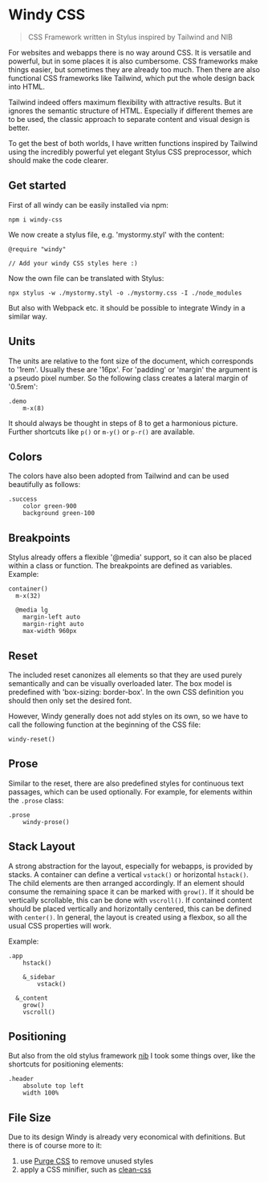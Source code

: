 # Windy CSS

> CSS Framework written in Stylus inspired by Tailwind and NIB

For websites and webapps there is no way around CSS. It is versatile and powerful, but in some places it is also cumbersome. CSS frameworks make things easier, but sometimes they are already too much. Then there are also functional CSS frameworks like Tailwind, which put the whole design back into HTML.

Tailwind indeed offers maximum flexibility with attractive results. But it ignores the semantic structure of HTML. Especially if different themes are to be used, the classic approach to separate content and visual design is better.

To get the best of both worlds, I have written functions inspired by Tailwind using the incredibly powerful yet elegant Stylus CSS preprocessor, which should make the code clearer.

## Get started

First of all windy can be easily installed via npm:

```shell
npm i windy-css
```

We now create a stylus file, e.g. 'mystormy.styl' with the content:

```stylus
@require "windy"

// Add your windy CSS styles here :)
```

Now the own file can be translated with Stylus:

```shell
npx stylus -w ./mystormy.styl -o ./mystormy.css -I ./node_modules
```

But also with Webpack etc. it should be possible to integrate Windy in a similar way.

## Units

The units are relative to the font size of the document, which corresponds to '1rem'. Usually these are '16px'. For 'padding' or 'margin' the argument is a pseudo pixel number. So the following class creates a lateral margin of '0.5rem':

```stylus
.demo
	m-x(8)
```

It should always be thought in steps of 8 to get a harmonious picture. Further shortcuts like `p()` or `m-y()` or `p-r()` are available.

## Colors

The colors have also been adopted from Tailwind and can be used beautifully as follows:

```stylus
.success
	color green-900
	background green-100
```

## Breakpoints

Stylus already offers a flexible '@media' support, so it can also be placed within a class or function. The breakpoints are defined as variables. Example:

```stylus
container()
  m-x(32)

  @media lg
    margin-left auto
    margin-right auto
    max-width 960px
```

## Reset

The included reset canonizes all elements so that they are used purely semantically and can be visually overloaded later. The box model is predefined with 'box-sizing: border-box'. In the own CSS definition you should then only set the desired font. 

However, Windy generally does not add styles on its own, so we have to call the following function at the beginning of the CSS file:

```stylus
windy-reset()
```

## Prose

Similar to the reset, there are also predefined styles for continuous text passages, which can be used optionally. For example, for elements within the `.prose` class:

```stylus
.prose
	windy-prose()
```

## Stack Layout

A strong abstraction for the layout, especially for webapps, is provided by stacks. A container can define a vertical `vstack()` or horizontal `hstack()`. The child elements are then arranged accordingly. If an element should consume the remaining space it can be marked with `grow()`. If it should be vertically scrollable, this can be done with `vscroll()`.  If contained content should be placed vertically and horizontally centered, this can be defined with `center()`. In general, the layout is created using a flexbox, so all the usual CSS properties will work.

Example:

```stylus
.app
	hstack()
	
	&_sidebar
		vstack()
		
  &_content
  	grow()
  	vscroll()
```

## Positioning

But also from the old stylus framework [nib](https://github.com/stylus/nib) I took some things over, like the shortcuts for positioning elements:

```stylus
.header
	absolute top left
	width 100%
```

## File Size

Due to its design Windy is already very economical with definitions. But there is of course more to it: 

1. use [Purge CSS](https://purgecss.com/) to remove unused styles
2. apply a CSS minifier, such as [clean-css](https://github.com/jakubpawlowicz/clean-css)

